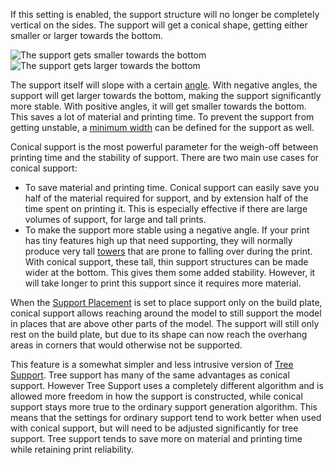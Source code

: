 If this setting is enabled, the support structure will no longer be completely vertical on the sides. The support will get a conical shape, getting either smaller or larger towards the bottom.

![The support gets smaller towards the bottom](images/support_conical_enabled.png)
![The support gets larger towards the bottom](images/support_conical_angle_neg10.png)

The support itself will slope with a certain [angle](support_conical_angle.md). With negative angles, the support will get larger towards the bottom, making the support significantly more stable. With positive angles, it will get smaller towards the bottom. This saves a lot of material and printing time. To prevent the support from getting unstable, a [minimum width](support_conical_min_width.md) can be defined for the support as well.

Conical support is the most powerful parameter for the weigh-off between printing time and the stability of support. There are two main use cases for conical support:
* To save material and printing time. Conical support can easily save you half of the material required for support, and by extension half of the time spent on printing it. This is especially effective if there are large volumes of support, for large and tall prints.
* To make the support more stable using a negative angle. If your print has tiny features high up that need supporting, they will normally produce very tall [towers](support_use_towers.md) that are prone to falling over during the print. With conical support, these tall, thin support structures can be made wider at the bottom. This gives them some added stability. However, it will take longer to print this support since it requires more material.

When the [Support Placement](support_type.md) is set to place support only on the build plate, conical support allows reaching around the model to still support the model in places that are above other parts of the model. The support will still only rest on the build plate, but due to its shape can now reach the overhang areas in corners that would otherwise not be supported.

This feature is a somewhat simpler and less intrusive version of [Tree Support](support_tree_enable.md). Tree support has many of the same advantages as conical support. However Tree Support uses a completely different algorithm and is allowed more freedom in how the support is constructed, while conical support stays more true to the ordinary support generation algorithm. This means that the settings for ordinary support tend to work better when used with conical support, but will need to be adjusted significantly for tree support. Tree support tends to save more on material and printing time while retaining print reliability.